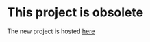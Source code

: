 # This project is obsolete

The new project is hosted [here][newLink]

[newLink]: https://gitlab.com/regginator729/imgur-album-bulk-downloader 
